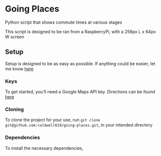 # Going Places

Python script that shows commute times at various stages

This script is designed to be ran from a RaspberryPi, with a 256px L x 64px W screen

## Setup

Setup is designed to be as easy as possible. If anything could be easier, let me know [here](https://github.com/caldwell619/going-places)

### Keys

To get started, you'll need a Google Maps API key. Directions can be found [here](https://developers.google.com/maps/documentation/directions/get-api-key)

### Cloning

To clone the project for your use, run `git clone git@github.com:caldwell619/going-places.git`, in your intended directory

### Dependencies

To install the necessary dependencies,
